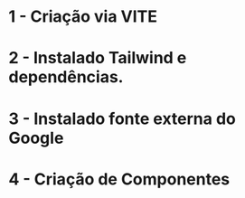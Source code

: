 <!-- Readme do projeto -->

# 1 - Criação via VITE

# 2 - Instalado Tailwind e dependências.

# 3 - Instalado fonte externa do Google

# 4 - Criação de Componentes

